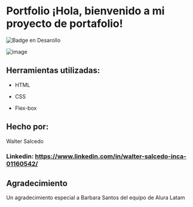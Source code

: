 ﻿# Portfolio ¡Hola, bienvenido a mi proyecto de portafolio!
 ![Badge en Desarollo](https://img.shields.io/badge/STATUS-EN%20DESAROLLO-blue)
 
![image](https://github.com/user-attachments/assets/a086df68-01a9-423f-a043-1483b745c603)

## Herramientas utilizadas:

* HTML

* CSS

* Flex-box

## Hecho por:

Walter Salcedo

### Linkedin: https://www.linkedin.com/in/walter-salcedo-inca-01160542/

## Agradecimiento

Un agradecimiento especial a Barbara Santos del equipo de Alura Latam
